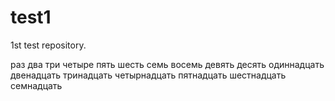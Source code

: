 # test1
1st test repository.

раз
два
три
четыре
пять
шесть
семь
восемь
девять
десять
одиннадцать
двенадцать
тринадцать
четырнадцать
пятнадцать
шестнадцать
семнадцать
